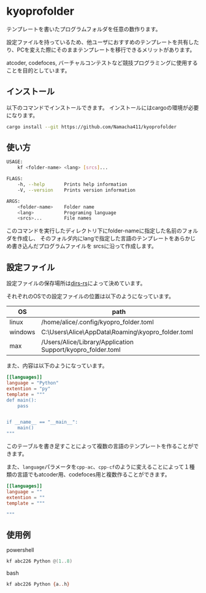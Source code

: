# kyoprofolder

テンプレートを書いたプログラムフォルダを任意の数作ります。

設定ファイルを持っているため、他ユーザにおすすめのテンプレートを共有したり、PCを変えた際にそのままテンプレートを移行できるメリットがあります。

atcoder, codefoces, バーチャルコンテストなど競技プログラミングに使用することを目的としています。

## インストール

以下のコマンドでインストールできます。
インストールにはcargoの環境が必要になります。

```sh
cargo install --git https://github.com/Namacha411/kyoprofolder
```

## 使い方

```sh
USAGE:
    kf <folder-name> <lang> [srcs]...

FLAGS:
    -h, --help       Prints help information
    -V, --version    Prints version information

ARGS:
    <folder-name>    Folder name
    <lang>           Programing language
    <srcs>...        File names
```

このコマンドを実行したディレクトリ下にfolder-nameに指定した名前のフォルダを作成し、
そのフォルダ内にlangで指定した言語のテンプレートをあらかじめ書き込んだプログラムファイルを
srcsに沿って作成します。

## 設定ファイル

設定ファイルの保存場所は[dirs-rs](https://github.com/dirs-dev/dirs-rs)によって決めています。

それぞれのOSでの設定ファイルの位置は以下のようになっています。

| OS      | path                                                        |
| ------- | ----------------------------------------------------------- |
| linux   | /home/alice/.config/kyopro_folder.toml                      |
| windows | C:\Users\Alice\AppData\Roaming\kyopro_folder.toml           |
| max     | /Users/Alice/Library/Application Support/kyopro_folder.toml |

また、内容は以下のようになっています。

```toml
[[languages]]
language = "Python"
extention = "py"
template = """
def main():
    pass


if __name__ == "__main__":
    main()
"""
```

このテーブルを書き足すことによって複数の言語のテンプレートを作ることができます。

また、`language`パラメータを`cpp-ac`、`cpp-cf`のように変えることによって１種類の言語でもatcoder用、codefoces用と複数作ることができます。

```toml
[[languages]]
language = ""
extention = ""
template = """

"""
```

## 使用例

powershell

```powershell
kf abc226 Python @(1..8)
```

bash

```bash
kf abc226 Python {a..h}
```

